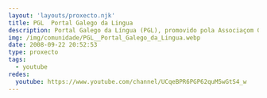 ```yaml
---
layout: 'layouts/proxecto.njk'
title: PGL  Portal Galego da Lingua
description: Portal Galego da Língua (PGL), promovido pola Associaçom Galega da Língua (AGAL)
img: /img/comunidade/PGL__Portal_Galego_da_Lingua.webp
date: 2008-09-22 20:52:53
type: proxecto
tags:
  - youtube
redes:
  youtube: https://www.youtube.com/channel/UCqeBPR6PGP62quM5wGtS4_w
---
```


